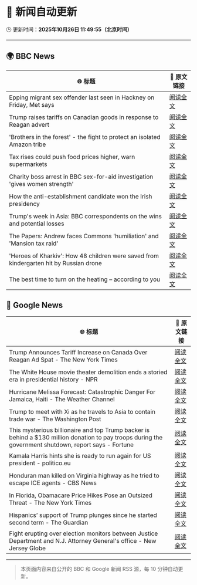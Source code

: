# 🧠 新闻自动更新

🕒 更新时间：**2025年10月26日 11:49:55（北京时间）**

---

## 🌍 BBC News

| 🌐 标题 | 🔗 原文链接 |
|--------|-------------|
| Epping migrant sex offender last seen in Hackney on Friday, Met says | [阅读全文](https://www.bbc.com/news/articles/cn97jpy41n0o?at_medium=RSS&at_campaign=rss) |
| Trump raises tariffs on Canadian goods in response to Reagan advert | [阅读全文](https://www.bbc.com/news/articles/cx2ljgrm78zo?at_medium=RSS&at_campaign=rss) |
| 'Brothers in the forest' - the fight to protect an isolated Amazon tribe | [阅读全文](https://www.bbc.com/news/articles/cjw92x915xlo?at_medium=RSS&at_campaign=rss) |
| Tax rises could push food prices higher, warn supermarkets | [阅读全文](https://www.bbc.com/news/articles/c620gy43pe4o?at_medium=RSS&at_campaign=rss) |
| Charity boss arrest in BBC sex-for-aid investigation 'gives women strength' | [阅读全文](https://www.bbc.com/news/articles/cgkzg680j7lo?at_medium=RSS&at_campaign=rss) |
| How the anti-establishment candidate won the Irish presidency | [阅读全文](https://www.bbc.com/news/articles/cgjd8z8049do?at_medium=RSS&at_campaign=rss) |
| Trump's week in Asia: BBC correspondents on the wins and potential losses | [阅读全文](https://www.bbc.com/news/articles/c9d6jnn37l2o?at_medium=RSS&at_campaign=rss) |
| The Papers: Andrew faces Commons 'humiliation' and 'Mansion tax raid' | [阅读全文](https://www.bbc.com/news/articles/c6256l7xy86o?at_medium=RSS&at_campaign=rss) |
| 'Heroes of Kharkiv': How 48 children were saved from kindergarten hit by Russian drone | [阅读全文](https://www.bbc.com/news/articles/c9q1w9ypl8jo?at_medium=RSS&at_campaign=rss) |
| The best time to turn on the heating – according to you | [阅读全文](https://www.bbc.com/news/articles/cgqly9ynnd4o?at_medium=RSS&at_campaign=rss) |

## 📰 Google News

| 🌐 标题 | 🔗 原文链接 |
|--------|-------------|
| Trump Announces Tariff Increase on Canada Over Reagan Ad Spat - The New York Times | [阅读全文](https://news.google.com/rss/articles/CBMiggFBVV95cUxOREZ2dF9QOGZnME9jQzBldEpqdE9MQVJmNXFDd1RNLWI4cE4weUhEOWs4R1luN0FOOThFTWdHc1hkQzlOMWNoVVZ6T3o5NlRLemEtVFJJcGxRV0RoZVJDS1FxQmM2OGJRMFBNU3RxVFRMT19XSmQ0MWJYRzNsWlN2NVl3?oc=5) |
| The White House movie theater demolition ends a storied era in presidential history - NPR | [阅读全文](https://news.google.com/rss/articles/CBMinwFBVV95cUxOMi1ncG02VjNlX09wQk9mbDJ5WlhMUmtJc3I2Mm5VMktnRFVPLXpJZUxKa1NlWDR1SG1Ma1lvRUtqSlRyX3dPekM5WHVMUGdMMWRpbURjaXBORThZUV9fWGIwbFFIVEVHaE43bEM0cXNwMF9USzZwUF8yN1pqV1QxdDdsaVZ6a2lkNmFvdEdoZG9RRWdiN2x3ZVR6YzhTOVU?oc=5) |
| Hurricane Melissa Forecast: Catastrophic Danger For Jamaica, Haiti - The Weather Channel | [阅读全文](https://news.google.com/rss/articles/CBMirAFBVV95cUxPalUwMXgwMXVhSXVMd0pMb0V0cDVSRnlRUjN4aXFFZ1BHSjNBTF8wSGFLXzBBYjBiUEdnLVNDVDJSRURXVjBjYWJ3Mi1JZWVyTmI0UU1ablpveWl6b1B2Z2N2MG9USWh1REFPYjFOME9lWEhSaTZxRTg0TmpkbVR3dThOc3VJRUxXMWtMUzBqLVYxOTNabU1zTXFidjR1b2Npc1R4alVJNTU3NlJl?oc=5) |
| Trump to meet with Xi as he travels to Asia to contain trade war - The Washington Post | [阅读全文](https://news.google.com/rss/articles/CBMijAFBVV95cUxQeWpvUVpBR0hxSGpsOWpxUkR0Z1dhR2lBSWMxbko3S0JtNEtOTlpEYlJPa0ZITFlDUGFWOUFZbmxqdi1za0NnUFZJZmpDVlRzeTFpaGVDSjREbGM1RE85MVhGSm5vT1FlUnV3UzFqOHk4R0NXWTY1ZTN5b3g4RWp0YmFGTmpZWGdGN0RfSA?oc=5) |
| This mysterious billionaire and top Trump backer is behind a $130 million donation to pay troops during the government shutdown, report says - Fortune | [阅读全文](https://news.google.com/rss/articles/CBMiqAFBVV95cUxQemdWMUlpVmVBS196a0ZGZXR4d0VkaHl0WS1OT3U1YWFWT2cybnZFNXV0amxjUW1pMl9qdnRwSF9rVXE5Z1ZXWEEyZVJ2ejZtRWFmXzFwRXBzTmVfdU5BYmlVQVR2TU8xcWw0X25IYXlxWVpadng0cWUxMGZhYUNyLVZCVXZoMzlfNEFJeUJQdE1Lc0VSaExoTjdEb1hTb0NmWFRxOXd1SEM?oc=5) |
| Kamala Harris hints she is ready to run again for US president - politico.eu | [阅读全文](https://news.google.com/rss/articles/CBMigAFBVV95cUxOTzlxUWM0U1JHNC1nX2pwY3lma1dyTk9qem1QbXFGWTJ1SHctSVc0V3FySlBFT1hWRjFUaDJJZ2RrTEhwVWU1UlllNngxeXRvckg1WjAyZ0kydjd1aHYxU3A1dEZyaG5BSmV6dzdUbGMwODFjTy1vdmxuS0ZxTlhfTw?oc=5) |
| Honduran man killed on Virginia highway as he tried to escape ICE agents - CBS News | [阅读全文](https://news.google.com/rss/articles/CBMijgFBVV95cUxOTk5qRjBZbmlKUjM0M21RTWNWODhiT0FJeGFDQ3ctLUJNcGRmWmN5WWo1ejZiVmI3QnZncm5mMElvcjNrSEpHMnVta2E2aHRDUnFYd24xZGFmM1VXYWp2MlpEc2UyNTJuX0hDZkN4MUs2MmhRRkFQR0llendyUFRZd1NySmo0OE9VOW9vSTd30gGTAUFVX3lxTE8xa2ZJMmJnMEFqX0ZwX1Z6cl9RQzl1dFppYVVuUGx3ZkVHMlg0d2g5ZG1pdUVLekhvSnBaTzgteVNKOHNaLThPT3h6VTQwNkRIZ1Jhd0VQYllSM3BGTnVZenVfMUM5bWFzWmFrYW51ZWc3U2ZqcGF1MWRBR19GMXFReXZYbGZYclk0M1laeXlHNXoxYw?oc=5) |
| In Florida, Obamacare Price Hikes Pose an Outsized Threat - The New York Times | [阅读全文](https://news.google.com/rss/articles/CBMingFBVV95cUxOSm14aTlERlE5dmlqMVZPVUFQdU1VMFZkR2dqcmxBS0E0ejhhb0xaWmxrX2V2bk5SVV8wZVlsMGdrSkJqTmNjc1I2eWxKS1dhN3JIdzgyM0drVU1zaTFraVduQ2UtOWtUNzB0MmM2MjZ4TjcyVFBUXzNIUmxDRjBNX1RZWFJvVUNtV3FfbTY5RTh1dEhSZVM5VE15RnFEUQ?oc=5) |
| Hispanics’ support of Trump plunges since he started second term - The Guardian | [阅读全文](https://news.google.com/rss/articles/CBMihAFBVV95cUxOampkU1hHZ29jdk9mRnFva3ZlNW5NRm90aVpaR1ZIYkRJZ0xRcG9qR2t5SHZLMXROek81cHdGSVVBRy1iRWJxV1VUWmVOMkRfRWFxWllqYmttQUdqV0NGU1psM3FwX2c1c1ZlenRsRnI2TFpSWnZXaDJyWENqWDFKdFBFQkc?oc=5) |
| Fight erupting over election monitors between Justice Department and N.J. Attorney General's office - New Jersey Globe | [阅读全文](https://news.google.com/rss/articles/CBMi0AFBVV95cUxOVDFXTzd1alhrc3Q0bW16a1JUbnpPTldLUVJDX3FOV0hLdFlmbWxXVEd0cnlzcWFibjBVUktJcm15OS1heml3QXJXTHhyMVBMZHIxX2dVYVJWZkJjNlU4WG9SLTNPNy0yUndoNFhHbURjd2wzSzNraVZyRk1pU2UwZk1jcWpyX284WjB6eFRzVHlYcHJJOFRLOGNlOUI1RkxmSFl5NC1UR0VfRzFpWTNIZFRZWGd4T3hET2NmYVBqSW5XVGx0OHJBVXVDUUhvYkl3?oc=5) |

---
> 本页面内容来自公开的 BBC 和 Google 新闻 RSS 源，每 10 分钟自动更新。
